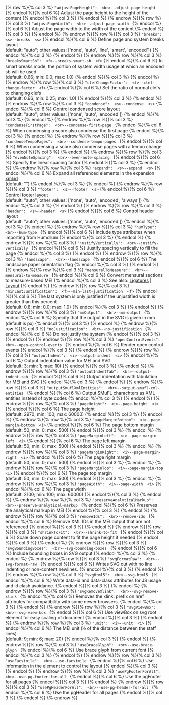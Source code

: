 {% row %}{% col 3 %} <span class="lang1">`"adjustPageHeight":  <br>`</span><span class="lang2">`--adjust-page-height `</span> {% endcol %}{% col 6 %} Adjust the page height to the height of the content {% endcol %}{% col 3 %}  {% endcol %}
{% endrow %}{% row %}{% col 3 %} <span class="lang1">`"adjustPageWidth":  <br>`</span><span class="lang2">`--adjust-page-width `</span> {% endcol %}{% col 6 %} Adjust the page width to the width of the content {% endcol %}{% col 3 %}  {% endcol %}
{% endrow %}{% row %}{% col 3 %} <span class="lang1">`"breaks":  <s>`</span><span class="lang2">`--breaks  <s>`</span> {% endcol %}{% col 6 %} Define page and system breaks layout<br/>(default: "auto"; other values: ['none', 'auto', 'line', 'smart', 'encoded']) {% endcol %}{% col 3 %}  {% endcol %}
{% endrow %}{% row %}{% col 3 %} <span class="lang1">`"breaksSmartSb":  <f>`</span><span class="lang2">`--breaks-smart-sb  <f>`</span> {% endcol %}{% col 6 %} In smart breaks mode, the portion of system width usage at which an encoded sb will be used<br/>(default: 0.66; min: 0.0; max: 1.0) {% endcol %}{% col 3 %}  {% endcol %}
{% endrow %}{% row %}{% col 3 %} <span class="lang1">`"clefChangeFactor":  <f>`</span><span class="lang2">`--clef-change-factor  <f>`</span> {% endcol %}{% col 6 %} Set the ratio of normal clefs to changing clefs<br/>(default: 0.66; min: 0.25; max: 1.0) {% endcol %}{% col 3 %}  {% endcol %}
{% endrow %}{% row %}{% col 3 %} <span class="lang1">`"condense":  <s>`</span><span class="lang2">`--condense  <s>`</span> {% endcol %}{% col 6 %} Control condensed score layout<br/>(default: "auto"; other values: ['none', 'auto', 'encoded']) {% endcol %}{% col 3 %}  {% endcol %}
{% endrow %}{% row %}{% col 3 %} <span class="lang1">`"condenseFirstPage":  <br>`</span><span class="lang2">`--condense-first-page `</span> {% endcol %}{% col 6 %} When condensing a score also condense the first page {% endcol %}{% col 3 %}  {% endcol %}
{% endrow %}{% row %}{% col 3 %} <span class="lang1">`"condenseTempoPages":  <br>`</span><span class="lang2">`--condense-tempo-pages `</span> {% endcol %}{% col 6 %} When condensing a score also condense pages with a tempo change {% endcol %}{% col 3 %}  {% endcol %}
{% endrow %}{% row %}{% col 3 %} <span class="lang1">`"evenNoteSpacing":  <br>`</span><span class="lang2">`--even-note-spacing `</span> {% endcol %}{% col 6 %} Specify the linear spacing factor {% endcol %}{% col 3 %}  {% endcol %}
{% endrow %}{% row %}{% col 3 %} <span class="lang1">`"expand":  <s>`</span><span class="lang2">`--expand  <s>`</span> {% endcol %}{% col 6 %} Expand all referenced elements in the expansion <xml:id><br/>(default: "") {% endcol %}{% col 3 %}  {% endcol %}
{% endrow %}{% row %}{% col 3 %} <span class="lang1">`"footer":  <s>`</span><span class="lang2">`--footer  <s>`</span> {% endcol %}{% col 6 %} Control footer layout<br/>(default: "auto"; other values: ['none', 'auto', 'encoded', 'always']) {% endcol %}{% col 3 %}  {% endcol %}
{% endrow %}{% row %}{% col 3 %} <span class="lang1">`"header":  <s>`</span><span class="lang2">`--header  <s>`</span> {% endcol %}{% col 6 %} Control header layout<br/>(default: "auto"; other values: ['none', 'auto', 'encoded']) {% endcol %}{% col 3 %}  {% endcol %}
{% endrow %}{% row %}{% col 3 %} <span class="lang1">`"humType":  <br>`</span><span class="lang2">`--hum-type `</span> {% endcol %}{% col 6 %} Include type attributes when importing from Humdrum {% endcol %}{% col 3 %}  {% endcol %}
{% endrow %}{% row %}{% col 3 %} <span class="lang1">`"justifyVertically":  <br>`</span><span class="lang2">`--justify-vertically `</span> {% endcol %}{% col 6 %} Justify spacing vertically to fill the page {% endcol %}{% col 3 %}  {% endcol %}
{% endrow %}{% row %}{% col 3 %} <span class="lang1">`"landscape":  <br>`</span><span class="lang2">`--landscape `</span> {% endcol %}{% col 6 %} The landscape paper orientation flag {% endcol %}{% col 3 %}  {% endcol %}
{% endrow %}{% row %}{% col 3 %} <span class="lang1">`"mensuralToMeasure":  <br>`</span><span class="lang2">`--mensural-to-measure `</span> {% endcol %}{% col 6 %} Convert mensural sections to measure-based MEI {% endcol %}{% col 3 %} See also: [Ligatures](/advanced-topics/mensural-notation.html#ligatures) \| [Layout](/advanced-topics/mensural-notation.html#layout) {% endcol %}
{% endrow %}{% row %}{% col 3 %} <span class="lang1">`"minLastJustification":  <f>`</span><span class="lang2">`--min-last-justification  <f>`</span> {% endcol %}{% col 6 %} The last system is only justified if the unjustified width is greater than this percent<br/>(default: 0.8; min: 0.0; max: 1.0) {% endcol %}{% col 3 %}  {% endcol %}
{% endrow %}{% row %}{% col 3 %} <span class="lang1">`"mmOutput":  <br>`</span><span class="lang2">`--mm-output `</span> {% endcol %}{% col 6 %} Specify that the output in the SVG is given in mm (default is px) {% endcol %}{% col 3 %}  {% endcol %}
{% endrow %}{% row %}{% col 3 %} <span class="lang1">`"noJustification":  <br>`</span><span class="lang2">`--no-justification `</span> {% endcol %}{% col 6 %} Do not justify the system {% endcol %}{% col 3 %}  {% endcol %}
{% endrow %}{% row %}{% col 3 %} <span class="lang1">`"openControlEvents":  <br>`</span><span class="lang2">`--open-control-events `</span> {% endcol %}{% col 6 %} Render open control events {% endcol %}{% col 3 %}  {% endcol %}
{% endrow %}{% row %}{% col 3 %} <span class="lang1">`"outputIndent":  <i>`</span><span class="lang2">`--output-indent  <i>`</span> {% endcol %}{% col 6 %} Output indentation value for MEI and SVG<br/>(default: 3; min: 1; max: 10) {% endcol %}{% col 3 %}  {% endcol %}
{% endrow %}{% row %}{% col 3 %} <span class="lang1">`"outputIndentTab":  <br>`</span><span class="lang2">`--output-indent-tab `</span> {% endcol %}{% col 6 %} Output indentation with tabulation for MEI and SVG {% endcol %}{% col 3 %}  {% endcol %}
{% endrow %}{% row %}{% col 3 %} <span class="lang1">`"outputSmuflXmlEntities":  <br>`</span><span class="lang2">`--output-smufl-xml-entities `</span> {% endcol %}{% col 6 %} Output SMuFL charachters as XML entities instead of byte codes {% endcol %}{% col 3 %}  {% endcol %}
{% endrow %}{% row %}{% col 3 %} <span class="lang1">`"pageHeight":  <i>`</span><span class="lang2">`--page-height  <i>`</span> {% endcol %}{% col 6 %} The page height<br/>(default: 2970; min: 100; max: 60000) {% endcol %}{% col 3 %}  {% endcol %}
{% endrow %}{% row %}{% col 3 %} <span class="lang1">`"pageMarginBottom":  <i>`</span><span class="lang2">`--page-margin-bottom  <i>`</span> {% endcol %}{% col 6 %} The page bottom margin<br/>(default: 50; min: 0; max: 500) {% endcol %}{% col 3 %}  {% endcol %}
{% endrow %}{% row %}{% col 3 %} <span class="lang1">`"pageMarginLeft":  <i>`</span><span class="lang2">`--page-margin-left  <i>`</span> {% endcol %}{% col 6 %} The page left margin<br/>(default: 50; min: 0; max: 500) {% endcol %}{% col 3 %}  {% endcol %}
{% endrow %}{% row %}{% col 3 %} <span class="lang1">`"pageMarginRight":  <i>`</span><span class="lang2">`--page-margin-right  <i>`</span> {% endcol %}{% col 6 %} The page right margin<br/>(default: 50; min: 0; max: 500) {% endcol %}{% col 3 %}  {% endcol %}
{% endrow %}{% row %}{% col 3 %} <span class="lang1">`"pageMarginTop":  <i>`</span><span class="lang2">`--page-margin-top  <i>`</span> {% endcol %}{% col 6 %} The page top margin<br/>(default: 50; min: 0; max: 500) {% endcol %}{% col 3 %}  {% endcol %}
{% endrow %}{% row %}{% col 3 %} <span class="lang1">`"pageWidth":  <i>`</span><span class="lang2">`--page-width  <i>`</span> {% endcol %}{% col 6 %} The page width<br/>(default: 2100; min: 100; max: 60000) {% endcol %}{% col 3 %}  {% endcol %}
{% endrow %}{% row %}{% col 3 %} <span class="lang1">`"preserveAnalyticalMarkup":  <br>`</span><span class="lang2">`--preserve-analytical-markup `</span> {% endcol %}{% col 6 %} Preserves the analytical markup in MEI {% endcol %}{% col 3 %}  {% endcol %}
{% endrow %}{% row %}{% col 3 %} <span class="lang1">`"removeIds":  <br>`</span><span class="lang2">`--remove-ids `</span> {% endcol %}{% col 6 %} Remove XML IDs in the MEI output that are not referenced {% endcol %}{% col 3 %}  {% endcol %}
{% endrow %}{% row %}{% col 3 %} <span class="lang1">`"shrinkToFit":  <br>`</span><span class="lang2">`--shrink-to-fit `</span> {% endcol %}{% col 6 %} Scale down page content to fit the page height if needed {% endcol %}{% col 3 %}  {% endcol %}
{% endrow %}{% row %}{% col 3 %} <span class="lang1">`"svgBoundingBoxes":  <br>`</span><span class="lang2">`--svg-bounding-boxes `</span> {% endcol %}{% col 6 %} Include bounding boxes in SVG output {% endcol %}{% col 3 %}  {% endcol %}
{% endrow %}{% row %}{% col 3 %} <span class="lang1">`"svgFormatRaw":  <br>`</span><span class="lang2">`--svg-format-raw `</span> {% endcol %}{% col 6 %} Writes SVG out with no line indenting or non-content newlines. {% endcol %}{% col 3 %}  {% endcol %}
{% endrow %}{% row %}{% col 3 %} <span class="lang1">`"svgHtml5":  <br>`</span><span class="lang2">`--svg-html5 `</span> {% endcol %}{% col 6 %} Write data-id and data-class attributes for JS usage and id clash avoidance. {% endcol %}{% col 3 %}  {% endcol %}
{% endrow %}{% row %}{% col 3 %} <span class="lang1">`"svgRemoveXlink":  <br>`</span><span class="lang2">`--svg-remove-xlink `</span> {% endcol %}{% col 6 %} Removes the xlink: prefix on href attributes for compatibility with some newer browsers. {% endcol %}{% col 3 %}  {% endcol %}
{% endrow %}{% row %}{% col 3 %} <span class="lang1">`"svgViewBox":  <br>`</span><span class="lang2">`--svg-view-box `</span> {% endcol %}{% col 6 %} Use viewBox on svg root element for easy scaling of document {% endcol %}{% col 3 %}  {% endcol %}
{% endrow %}{% row %}{% col 3 %} <span class="lang1">`"unit":  <i>`</span><span class="lang2">`--unit  <i>`</span> {% endcol %}{% col 6 %} The MEI unit (1⁄2 of the distance between the staff lines)<br/>(default: 9; min: 6; max: 20) {% endcol %}{% col 3 %}  {% endcol %}
{% endrow %}{% row %}{% col 3 %} <span class="lang1">`"useBraceGlyph":  <br>`</span><span class="lang2">`--use-brace-glyph `</span> {% endcol %}{% col 6 %} Use brace glyph from current font {% endcol %}{% col 3 %}  {% endcol %}
{% endrow %}{% row %}{% col 3 %} <span class="lang1">`"useFacsimile":  <br>`</span><span class="lang2">`--use-facsimile `</span> {% endcol %}{% col 6 %} Use information in the <facsimile> element to control the layout {% endcol %}{% col 3 %}  {% endcol %}
{% endrow %}{% row %}{% col 3 %} <span class="lang1">`"usePgFooterForAll":  <br>`</span><span class="lang2">`--use-pg-footer-for-all `</span> {% endcol %}{% col 6 %} Use the pgFooter for all pages {% endcol %}{% col 3 %}  {% endcol %}
{% endrow %}{% row %}{% col 3 %} <span class="lang1">`"usePgHeaderForAll":  <br>`</span><span class="lang2">`--use-pg-header-for-all `</span> {% endcol %}{% col 6 %} Use the pgHeader for all pages {% endcol %}{% col 3 %}  {% endcol %}
{% endrow %}